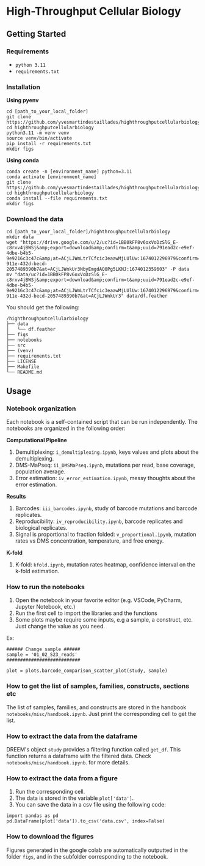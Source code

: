 # High-Throughput Cellular Biology

## Getting Started
### Requirements
- `python 3.11`
- `requirements.txt`

### Installation

**Using pyenv**

```
cd [path_to_your_local_folder]
git clone https://github.com/yvesmartindestaillades/highthroughputcellularbiology
cd highthroughputcellularbiology
python3.11 -m venv venv
source venv/bin/activate
pip install -r requirements.txt
mkdir figs
```

**Using conda**

```
conda create -n [environment_name] python=3.11
conda activate [environment_name]
git clone https://github.com/yvesmartindestaillades/highthroughputcellularbiology
cd highthroughputcellularbiology
conda install --file requirements.txt
mkdir figs
```

### Download the data
```
cd [path_to_your_local_folder]/highthroughputcellularbiology
mkdir data
wget "https://drive.google.com/u/2/uc?id=1BB0kFP8v6oxVoDzSlG_E-c8rxv4jBWSj&amp;export=download&amp;confirm=t&amp;uuid=791ead2c-e9ef-4dbe-b4b5-9e9216c3c47c&amp;at=ACjLJWmLtrTCfcic3eaawMjLUlUw:1674012296979&confirm=t&uuid=9c0d55e2-911e-432d-becd-2057489390b7&at=ACjLJWnkUr3NbyEmgdAQ0Pg5LKNJ:1674012359603" -P data
mv "data/uc?id=1BB0kFP8v6oxVoDzSlG_E-c8rxv4jBWSj&amp;export=download&amp;confirm=t&amp;uuid=791ead2c-e9ef-4dbe-b4b5-9e9216c3c47c&amp;at=ACjLJWmLtrTCfcic3eaawMjLUlUw:1674012296979&confirm=t&uuid=9c0d55e2-911e-432d-becd-2057489390b7&at=ACjLJWnkUr3" data/df.feather
```

You should get the following:
```
/highthroughputcellularbiology
├── data
│   └── df.feather
├── figs
├── notebooks
├── src
├── (venv)
├── requirements.txt
├── LICENSE
├── Makefile
└── README.md
```

## Usage

### Notebook organization

Each notebook is a self-contained script that can be run independently. The notebooks are organized in the following order:

**Computational Pipeline**
1. Demultiplexing: `i_demultiplexing.ipynb`, keys values and plots about the demultiplexing. 
2. DMS-MaPseq: `ii_DMSMaPseq.ipynb`, mutations per read, base coverage, population average.
3. Error estimation: `iv_error_estimation.ipynb`, messy thoughts about the error estimation.

**Results**
1. Barcodes: `iii_barcodes.ipynb`, study of barcode mutations and barcode replicates.
2. Reproducibility: `iv_reproducibility.ipynb`, barcode replicates and biological replicates.
3. Signal is proportional to fraction folded: `v_proportional.ipynb`, mutation rates vs DMS concentration, temperature, and free energy.

**K-fold**
1. K-fold: `kfold.ipynb`, mutation rates heatmap, confidence interval on the k-fold estimation.

### How to run the notebooks
1. Open the notebook in your favorite editor (e.g. VSCode, PyCharm, Jupyter Notebook, etc.)
2. Run the first cell to import the libraries and the functions
3. Some plots maybe require some inputs, e.g a sample, a construct, etc. Just change the value as you need.

Ex: 

```
###### Change sample ######
sample = '01_02_S23_reads'   
###########################    

plot = plots.barcode_comparison_scatter_plot(study, sample)
```
### How to get the list of samples, families, constructs, sections etc
The list of samples, families, and constructs are stored in the handbook `notebooks/misc/handbook.ipynb`. Just print the corresponding cell to get the list.

### How to extract the data from the dataframe
DREEM's object `study` provides a filtering function called `get_df`. This function returns a dataframe with the filtered data. Check `notebooks/misc/handbook.ipynb`. for more details.

### How to extract the data from a figure
1. Run the corresponding cell.
2. The data is stored in the variable `plot['data']`.
3. You can save the data in a csv file using the following code:

```
import pandas as pd
pd.DataFrame(plot['data']).to_csv('data.csv', index=False)
```

### How to download the figures
Figures generated in the google colab are automatically outputted in the folder `figs`, and in the subfolder corresponding to the notebook.
